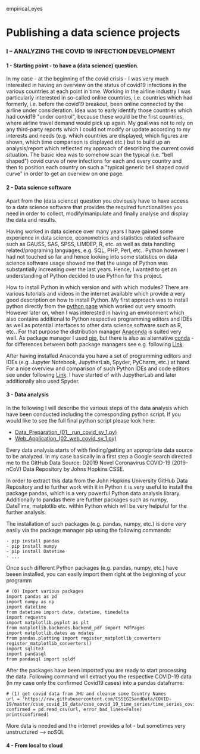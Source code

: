 empirical_eyes

# Publishing a data science projects

### I – ANALYZING THE COVID 19 INFECTION DEVELOPMENT

#### 1 - Starting point - to have a (data science) question. 

In my case - at the beginning of the covid crisis - I was very much interested in having an overview on the status of covid19 infections in the various countries at each point in time. Working in the airline industry I was particularly interested in so-called online countries, i.e. countries which had formerly, i.e. before the covid19 breakout, been online connected by the airline under consideration. Idea was to early identify those countries which had covid19 "under control", because these would be the first countries, where airline travel demand would pick up again. My goal was not to rely on any third-party reports which I could not modify or update according to my interests and needs (e.g. which countries are displayed, which figures are shown, which time comparison is displayed etc.) but to build up an analysis/report which reflected my approach of describing the current covid situation. The basic idea was to somehow scan the typical (i.e. "bell shaped") covid curve of new infections for each and every country and then to position each country on such a "typical generic bell shaped covid curve" in order to get an overview on one page. 


#### 2 - Data science software

Apart from the (data science) question you obviously have to have access to a data science software that provides the required functionalities you need in order to collect, modify/manipulate and finally analyse and display the data and results.

Having worked in data science over many years I have gained some experience in data science, econometrics and statistics related software such as GAUSS, SAS, SPSS, LIMDEP, R, etc. as well as data handling related/programing languages, e.g. SQL, PHP, Perl, etc.. Python however I had not touched so far and hence looking into some statistics on data science software usage showed me that the usage of Python was substantially increasing over the last years. Hence, I wanted to get an understanding of Python decided to use Python for this project.

How to install Python in which version and with which modules? There are various tutorials and videos in the internet available which provide a very good description on how to install Python. My first approach was to install python directly from the [python page](https://www.python.org/downloads/windows/) which worked out very smooth. However later on, when I was interested in having an environment which also contains additional to Python respective programming editors and IDEs as well as potential interfaces to other data science software such as R, etc.. For that purpose the distribution manager [Anaconda](https://en.wikipedia.org/wiki/Anaconda_(Python_distribution)) is suited very well. As package manager I used [pip](https://de.wikipedia.org/wiki/Pip_(Python)), but there is also as alternative [conda](https://en.wikipedia.org/wiki/Conda_(package_manager)) - for differences between both package managers see e.g. following [Link](https://www.anaconda.com/blog/understanding-conda-and-pip). 

After having installed Anaconda you have a set of programming editors and IDEs (e.g. Jupyter Notebook, JupytherLab, Spyder, PyCharm, etc.) at hand. For a nice overview and comparison of such Python IDEs and code editors see under following [Link](https://www.datacamp.com/community/tutorials). I have started of with JupytherLab and later additionally also used Spyder.

#### 3 - Data analysis

In the following I will describe the various steps of the data analysis which have been conducted including the corresponding python script. If you would like to see the full final python script please look here:

- [Data_Preparation_(01__run_covid_sv_1.py)](01_run_covid_sv_1.py)
- [Web_Application_(02_web_covid_sv_1.py)](02_web_covid_sv_1.py)

Every data analysis starts of with finding/getting an appropriate data source to be analyzed. In my case basically in a first step a Google search directed me to the GitHub Data Source: D2019 Novel Coronavirus COVID-19 (2019-nCoV) Data Repository by Johns Hopkins CSSE. 

In order to extract this data from the John Hopkins University GitHub Data Repository and to further work with it in Python it is very useful to install the package pandas, which is a very powerful Python data analysis library. Additionally to pandas there are further packages such as numpy, DateTime, matplotlib etc. within Python which will be very helpuful for the further analysis.  

The installation of such packages (e.g. pandas, numpy, etc.) is done very easily via the package manager pip using the following commands: 

```
- pip install pandas
- pip install numpy
- pip install Datetime
- ...
``` 
Once such different Python packages (e.g. pandas, numpy, etc.) have beeen installed, you can easily import them right at the beginning of your programm
```
# (0) Import various packages 
import pandas as pd
import numpy as np
import datetime
from datetime import date, datetime, timedelta
import requests
import matplotlib.pyplot as plt
from matplotlib.backends.backend_pdf import PdfPages
import matplotlib.dates as mdates
from pandas.plotting import register_matplotlib_converters
register_matplotlib_converters()
import sqlite3
import pandasql
from pandasql import sqldf
```
After the packages have been imported you are ready to start processing the data. Following command will extract you the respective COVID-19 data (in my case only the confirmed Covid19 cases) into a pandas dataframe:
```
# (1) get covid data from JHU and cleanse some Country Names
url = 'https://raw.githubusercontent.com/CSSEGISandData/COVID-19/master/csse_covid_19_data/csse_covid_19_time_series/time_series_covid19_confirmed_global.csv'
confirmed = pd.read_csv(url, error_bad_lines=False)
print(confirmed)
```


More data is needed and the internet provides a lot - but sometimes very unstructured --> noSQL 

#### 4 - From local to cloud
